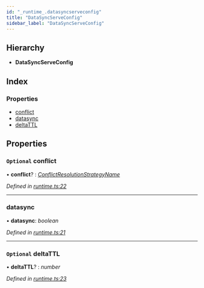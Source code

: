 ```yaml
---
id: "_runtime_.datasyncserveconfig"
title: "DataSyncServeConfig"
sidebar_label: "DataSyncServeConfig"
---
```


## Hierarchy

* **DataSyncServeConfig**

## Index

### Properties

* [conflict](_runtime_.datasyncserveconfig.md#optional-conflict)
* [datasync](_runtime_.datasyncserveconfig.md#datasync)
* [deltaTTL](_runtime_.datasyncserveconfig.md#optional-deltattl)

## Properties

### `Optional` conflict

• **conflict**? : *[ConflictResolutionStrategyName](../modules/_runtime_.md#conflictresolutionstrategyname)*

*Defined in [runtime.ts:22](https://github.com/aerogear/graphback/blob/63664df15/packages/graphql-serve/src/runtime.ts#L22)*

___

###  datasync

• **datasync**: *boolean*

*Defined in [runtime.ts:21](https://github.com/aerogear/graphback/blob/63664df15/packages/graphql-serve/src/runtime.ts#L21)*

___

### `Optional` deltaTTL

• **deltaTTL**? : *number*

*Defined in [runtime.ts:23](https://github.com/aerogear/graphback/blob/63664df15/packages/graphql-serve/src/runtime.ts#L23)*
